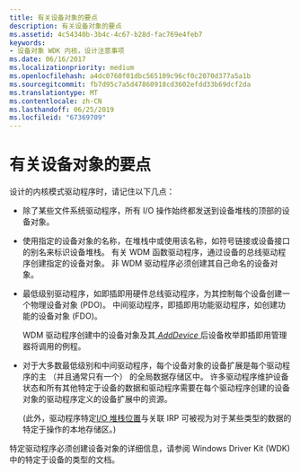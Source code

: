 ```yaml
---
title: 有关设备对象的要点
description: 有关设备对象的要点
ms.assetid: 4c54340b-3b4c-4c67-b28d-fac769e4feb7
keywords:
- 设备对象 WDK 内核，设计注意事项
ms.date: 06/16/2017
ms.localizationpriority: medium
ms.openlocfilehash: a4dc0760f01dbc565109c96cf0c2070d377a5a1b
ms.sourcegitcommit: fb7d95c7a5d47860918cd3602efdd33b69dcf2da
ms.translationtype: MT
ms.contentlocale: zh-CN
ms.lasthandoff: 06/25/2019
ms.locfileid: "67369709"
---
```

# <a name="points-to-consider-about-device-objects"></a>有关设备对象的要点





设计的内核模式驱动程序时，请记住以下几点：

-   除了某些文件系统驱动程序，所有 I/O 操作始终都发送到设备堆栈的顶部的设备对象。

-   使用指定的设备对象的名称，在堆栈中或使用该名称，如符号链接或设备接口的别名来标识设备堆栈。 有关 WDM 函数驱动程序，通过设备的总线驱动程序创建指定的设备对象。 非 WDM 驱动程序必须创建其自己命名的设备对象。

-   最低级别驱动程序，如即插即用硬件总线驱动程序，为其控制每个设备创建一个物理设备对象 (PDO)。 中间驱动程序，即插即用功能驱动程序，如创建功能的设备对象 (FDO)。

    WDM 驱动程序创建中的设备对象及其[ *AddDevice* ](https://docs.microsoft.com/windows-hardware/drivers/ddi/content/wdm/nc-wdm-driver_add_device)后设备枚举即插即用管理器将调用的例程。

-   对于大多数最低级别和中间驱动程序，每个设备对象的设备扩展是每个驱动程序的主 （并且通常只有一个） 的全局数据存储区中。 许多驱动程序维护设备状态和所有其他特定于设备的数据和驱动程序需要在每个驱动程序创建的设备对象的驱动程序定义的设备扩展中的资源。

    (此外，驱动程序特定[I/O 堆栈位置](i-o-stack-locations.md)与关联 IRP 可被视为对于某些类型的数据的特定于操作的本地存储区。)

特定驱动程序必须创建设备对象的详细信息，请参阅 Windows Driver Kit (WDK) 中的特定于设备的类型的文档。

 

 




